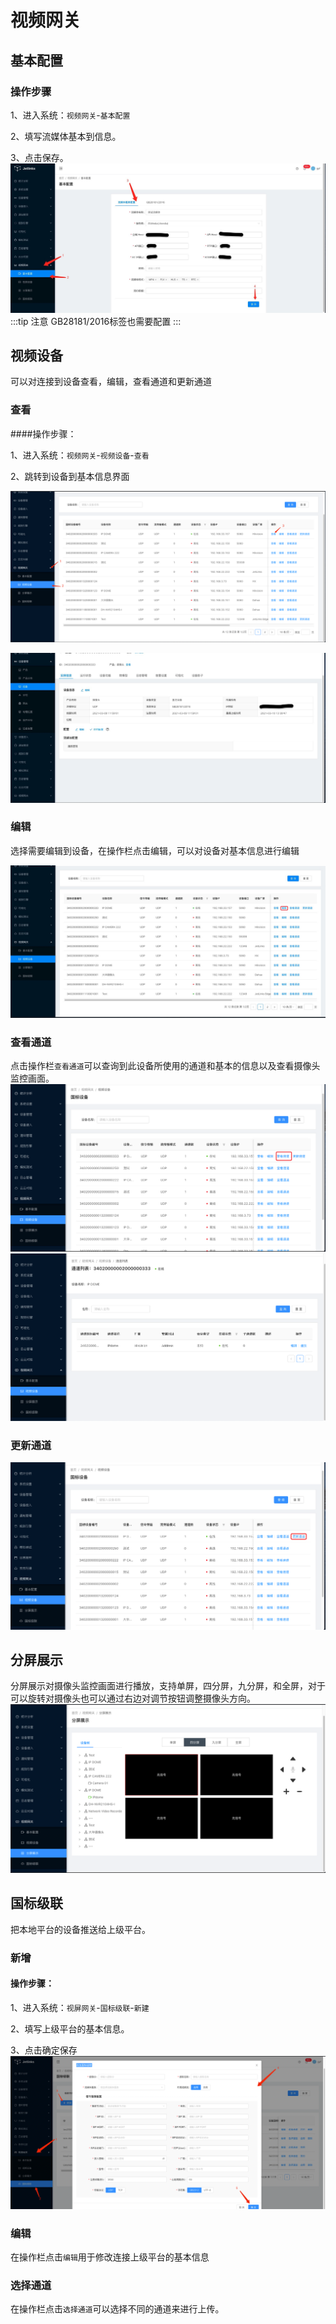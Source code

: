# 视频网关

## 基本配置

### 操作步骤
1、进入系统：`视频网关`-`基本配置`

2、填写流媒体基本到信息。

3、点击保存。
![基本配置](images/movie/install.png)
:::tip 注意
GB28181/2016标签也需要配置
:::


## 视频设备

可以对连接到设备查看，编辑，查看通道和更新通道

### 查看

####操作步骤：

1、进入系统：`视频网关`-`视频设备`-`查看`

2、跳转到设备到基本信息界面

![基本配置](images/movie/select-movie.png)

![基本配置](images/movie/select-equipment.png)

###  编辑

选择需要编辑到设备，在操作栏点击编辑，可以对设备对基本信息进行编辑

![编辑设备](images/movie/update-equipment.png)


### 查看通道
点击操作栏`查看通道`可以查询到此设备所使用的通道和基本的信息以及查看摄像头监控画面。
![查看通道](images/movie/select-Channel.png)
![查看通道](images/movie/select-Channel1.png)


###  更新通道

![更新通道](images/movie/update-Channel.png)


## 分屏展示 

分屏展示对摄像头监控画面进行播放，支持单屏，四分屏，九分屏，和全屏，对于可以旋转对摄像头也可以通过右边对调节按钮调整摄像头方向。
![分屏](images/movie/split_screen.png)


## 国标级联

把本地平台的设备推送给上级平台。

###  新增

#### 操作步骤：
1、进入系统：`视屏网关`-`国标级联`-`新建`

2、填写上级平台的基本信息。

3、点击确定保存
![新建](images/movie/Cascading.png)

### 编辑

在操作栏点击`编辑`用于修改连接上级平台的基本信息

### 选择通道

在操作栏点击`选择通道`可以选择不同的通道来进行上传。









